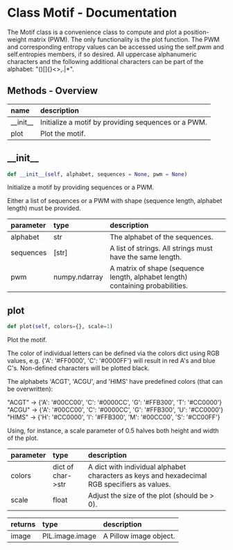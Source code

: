 # Class Motif - Documentation

The Motif class is a convenience class to compute and plot a position-weight matrix (PWM). The only functionality is the plot function. The PWM and corresponding entropy values can be accessed using the self.pwm and self.entropies members, if so desired. All uppercase alphanumeric characters and the following additional characters can be part of the alphabet: "()[]{}<\>,.|*".

## Methods - Overview

| name | description |
|:-|:-|
| \_\_init\_\_ | Initialize a motif by providing sequences or a PWM. |
| plot | Plot the motif. |
## \_\_init\_\_

``` python
def __init__(self, alphabet, sequences = None, pwm = None)
```
Initialize a motif by providing sequences or a PWM. 

 Either a list of sequences or a PWM with shape (sequence length, alphabet length) must be provided. 



| parameter | type | description |
|:-|:-|:-|
| alphabet | str | The alphabet of the sequences. |
| sequences | [str] | A list of strings. All strings must have the same length. |
| pwm | numpy.ndarray | A matrix of shape (sequence length, alphabet length) containing probabilities. |
## plot

``` python
def plot(self, colors={}, scale=1)
```
Plot the motif. 

 The color of individual letters can be defined via the colors dict using RGB values, e.g. {'A': '#FF0000', 'C': '#0000FF'} will result in red A's and blue C's. Non-defined characters will be plotted black. 

 The alphabets 'ACGT', 'ACGU', and 'HIMS' have predefined colors (that can be overwritten): 

  "ACGT" -\> {'A': '#00CC00', 'C': '#0000CC', 'G': '#FFB300', 'T': '#CC0000'}  
  "ACGU" -\> {'A': '#00CC00', 'C': '#0000CC', 'G': '#FFB300', 'U': '#CC0000'}  
  "HIMS" -\> {'H': '#CC0000', 'I': '#FFB300', 'M': '#00CC00', 'S': '#CC00FF'}  
 

 Using, for instance, a scale parameter of 0.5 halves both height and width of the plot. 



| parameter | type | description |
|:-|:-|:-|
| colors | dict of char->str | A dict with individual alphabet characters as keys and hexadecimal RGB specifiers as values. |
| scale | float | Adjust the size of the plot (should be > 0). |

| returns | type | description |
|:-|:-|:-|
| image | PIL.image.image | A Pillow image object. |
